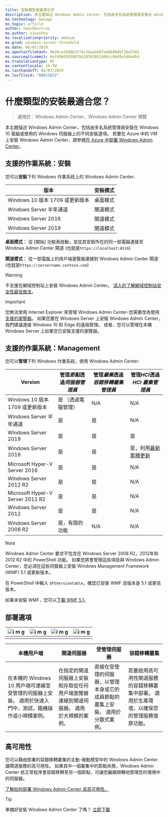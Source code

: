 ```yaml
---
title: 安裝類型是最適合您
description: 本主題描述 Windows Admin Center，包括由多名系統管理員安裝在 Windows 10 電腦或使用的 Windows 伺服器上的不同安裝選項。
ms.technology: manage
ms.topic: article
author: nwashburn-ms
ms.author: niwashbu
ms.localizationpriority: medium
ms.prod: windows-server-threshold
ms.date: 06/07/2019
ms.openlocfilehash: 9b26ce28d8b3f74c26adab87e68b9985f2be5361
ms.sourcegitcommit: 6ef4986391607bb28593852d06cc6645e548a4b3
ms.translationtype: MT
ms.contentlocale: zh-TW
ms.lasthandoff: 06/07/2019
ms.locfileid: "66811822"
---
```

# <a name="what-type-of-installation-is-right-for-you"></a>什麼類型的安裝最適合您？

>適用於：Windows Admin Center，Windows Admin Center 預覽

本主題描述 Windows Admin Center，包括由多名系統管理員安裝在 Windows 10 電腦或使用的 Windows 伺服器上的不同安裝選項。 若要在 Azure 中的 VM 上安裝 Windows Admin Center，請參閱[在 Azure 中部署 Windows Admin Center](../azure/deploy-wac-in-azure.md)。

## <a name="supported-operating-systems-installation"></a>支援的作業系統：安裝

您可以**安裝**下列 Windows 作業系統上的 Windows Admin Center:

| **版本**  | **安裝模式** |
| -------------| -----------------------|
| Windows 10 版本 1709 或更新版本 | 桌面模式 |
| Windows Server 半年通道 | 閘道模式 |
| Windows Server 2016 | 閘道模式 |
| Windows Server 2019 | 閘道模式 |

**桌面模式：** 從 [開始] 功能表啟動，並從其安裝所在的同一部電腦連接至 Windows Admin Center 閘道 (也就是`https://localhost:6516`)

**閘道模式：** 從一部電腦上的用戶端瀏覽器連線到 Windows Admin Center 閘道 (也就是`https://servername.contoso.com`) 

> [!WARNING]
> 不支援在網域控制站上安裝 Windows Admin Center。 [深入的了解網域控制站安全性最佳做法](https://docs.microsoft.com/windows-server/identity/ad-ds/plan/security-best-practices/securing-domain-controllers-against-attack)。 

> [!IMPORTANT]
> 您無法使用 Internet Explorer 來管理 Windows Admin Center-您需要改為使用[支援的瀏覽器](../understand/faq.md#which-web-browsers-are-supported-by-windows-admin-center
)。  如果您要在 Windows Server 上安裝 Windows Admin Center，我們建議連接 Windows 10 和 Edge 的遠端管理。  或者，您可以管理在本機 Windows Server 上如果您已安裝支援的瀏覽器。

## <a name="supported-operating-systems-management"></a>支援的作業系統：Management

您可以**管理**下列 Windows 作業系統，使用 Windows Admin Center:

| Version | 管理*節點*透過*伺服器管理員* | 管理*叢集*透過*容錯移轉叢集管理員* | 管理*HCI*透過*HCI 叢集管理員* |
| ------------------------- |--------------- | ----- | ------------------------ |
| Windows 10 版本 1709 或更新版本 | 是 （透過電腦管理） | N/A | N/A |
| Windows Server 半年通道 | 是 | 是 | N/A |
| Windows Server 2019 | 是 | 是 | 是 |
| Windows Server 2016 | 是 | 是 | 是，利用[最新累積更新](../use/manage-hyper-converged.md#prepare-your-windows-server-2016-cluster-for-windows-admin-center) |
| Microsoft Hyper-V Server 2016 | 是 | 是 | N/A |
| Windows Server 2012 R2 | 是 | 是 | N/A |
| Microsoft Hyper-V Server 2012 R2 | 是 | 是 | N/A |
| Windows Server 2012 | 是 | 是 | N/A |
| Windows Server 2008 R2 | 是，有限的功能 | N/A | N/A |

> [!NOTE]
> Windows Admin Center 要求不包含在 Windows Server 2008 R2，2012年和 2012 R2 中的 PowerShell 功能。 如果您將會管理這些項目與 Windows Admin Center，您必須在這些伺服器上安裝 Windows Management Framework (WMF) 5.1 或更新版本。
> 
> 在 PowerShell 中輸入 `$PSVersiontable`，確認已安裝 WMF 且版本是 5.1 或更高版本。 
> 
> 如果未安裝 WMF，您可以[下載 WMF 5.1](https://www.microsoft.com/en-us/download/details.aspx?id=54616)。

## <a name="deployment-options"></a>部署選項

| ![i m g](../media/deployment-options/W10.png) | ![i m g](../media/deployment-options/gateway.png) | ![i m g](../media/deployment-options/node.png) | ![i m g](../media/deployment-options/HA.png) |
| --------------------------------------------- | ------------------------------------------------- |----------------------------------------------|-------------------------------------------- |
|                                             |                                                 |                                              |                                            |

| 本機用戶端 | 閘道伺服器 | 受管理伺服器 | 容錯移轉叢集 |
| --- | --- | --- | --- |
| 在本機的 Windows 10 用戶端可連線至受管理的伺服器上安裝。  適用於快速入門中，測試，臨機操作或小規模案例。 |在指定的閘道伺服器上安裝和存取從任何用戶端瀏覽器連線到閘道伺服器。  適用於大規模的案例。 | 直接在受管理的伺服器，以管理本身或它的成員節點的叢集上安裝。  適用於分散式案例。 | 若要啟用高可用性閘道服務的容錯移轉叢集中部署。 適用於生產環境，以確保您的管理服務復原功能。 |

## <a name="high-availability"></a>高可用性

您可以藉由部署的容錯移轉叢集的主動-被動模型中的 Windows Admin Center 讓閘道服務的高可用性。 如果其中一個叢集中的節點失敗，Windows Admin Center 依正常程序會容錯移轉至另一個節點，可讓您繼續順暢地管理您的環境中的伺服器。

[了解如何部署 Windows Admin Center 具高可用性。](../deploy/high-availability.md)

> [!Tip]
> 準備好安裝 Windows Admin Center 了嗎？ [立即下載](https://aka.ms/windowsadmincenter)
